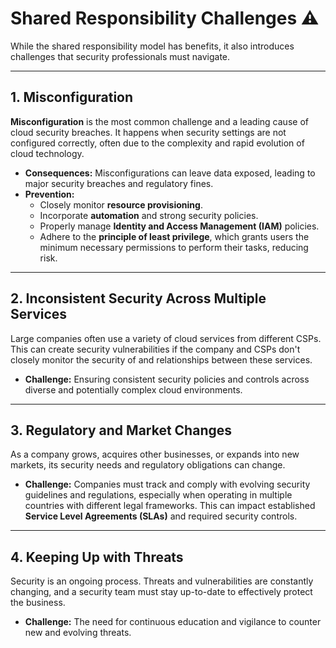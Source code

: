 # Shared Responsibility Challenges ⚠️

While the shared responsibility model has benefits, it also introduces challenges that security professionals must navigate.

***

## 1. Misconfiguration
**Misconfiguration** is the most common challenge and a leading cause of cloud security breaches. It happens when security settings are not configured correctly, often due to the complexity and rapid evolution of cloud technology.

* **Consequences:** Misconfigurations can leave data exposed, leading to major security breaches and regulatory fines.
* **Prevention:**
    * Closely monitor **resource provisioning**.
    * Incorporate **automation** and strong security policies.
    * Properly manage **Identity and Access Management (IAM)** policies.
    * Adhere to the **principle of least privilege**, which grants users the minimum necessary permissions to perform their tasks, reducing risk.

***

## 2. Inconsistent Security Across Multiple Services
Large companies often use a variety of cloud services from different CSPs. This can create security vulnerabilities if the company and CSPs don't closely monitor the security of and relationships between these services.

* **Challenge:** Ensuring consistent security policies and controls across diverse and potentially complex cloud environments.

***

## 3. Regulatory and Market Changes
As a company grows, acquires other businesses, or expands into new markets, its security needs and regulatory obligations can change.

* **Challenge:** Companies must track and comply with evolving security guidelines and regulations, especially when operating in multiple countries with different legal frameworks. This can impact established **Service Level Agreements (SLAs)** and required security controls.

***

## 4. Keeping Up with Threats
Security is an ongoing process. Threats and vulnerabilities are constantly changing, and a security team must stay up-to-date to effectively protect the business.

* **Challenge:** The need for continuous education and vigilance to counter new and evolving threats.
